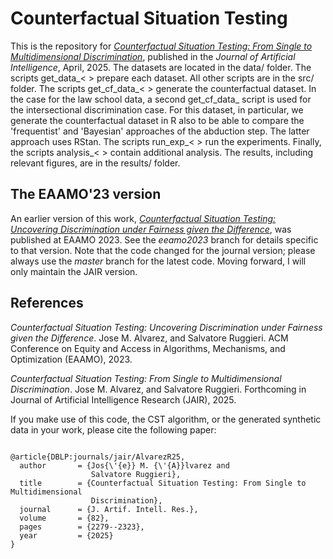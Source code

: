 # Counterfactual Situation Testing

This is the repository for [*Counterfactual Situation Testing: From Single to Multidimensional Discrimination*](https://jair.org/index.php/jair/article/view/17935), published in the *Journal of Artificial Intelligence*, April, 2025. The datasets are located in the data/ folder. The scripts get_data_< > prepare each dataset. All other scripts are in the src/ folder. The scripts get_cf_data_< > generate the counterfactual dataset. In the case for the law school data, a second get_cf_data_ script is used for the intersectional discrimination case. For this dataset, in particular, we generate the counterfactual dataset in R also to be able to compare the 'frequentist' and 'Bayesian' approaches of the abduction step. The latter approach uses RStan. The scripts run_exp_< > run the experiments. Finally, the scripts analysis_< > contain additional analysis. The results, including relevant figures, are in the results/ folder.

## The EAAMO'23 version

An earlier version of this work, [*Counterfactual Situation Testing: Uncovering Discrimination under Fairness given the Difference*](https://dl.acm.org/doi/10.1145/3617694.3623222), was published at EAAMO 2023. See the *eeamo2023* branch for details specific to that version. Note that the code changed for the journal version; please always use the *master* branch for the latest code. Moving forward, I will only maintain the JAIR version.

## References

*Counterfactual Situation Testing: Uncovering Discrimination under Fairness given the Difference*. Jose M. Alvarez, and Salvatore Ruggieri. ACM Conference on Equity and Access in Algorithms, Mechanisms, and Optimization (EAAMO), 2023.

*Counterfactual Situation Testing: From Single to Multidimensional Discrimination*. Jose M. Alvarez, and Salvatore Ruggieri. Forthcoming in Journal of Artificial Intelligence Research (JAIR), 2025.

If you make use of this code, the CST algorithm, or the generated synthetic data in your work, please cite the following paper:

<pre><code>
@article{DBLP:journals/jair/AlvarezR25,
  author       = {Jos{\'{e}} M. {\'{A}}lvarez and
                  Salvatore Ruggieri},
  title        = {Counterfactual Situation Testing: From Single to Multidimensional
                  Discrimination},
  journal      = {J. Artif. Intell. Res.},
  volume       = {82},
  pages        = {2279--2323},
  year         = {2025}
}
</code></pre>
